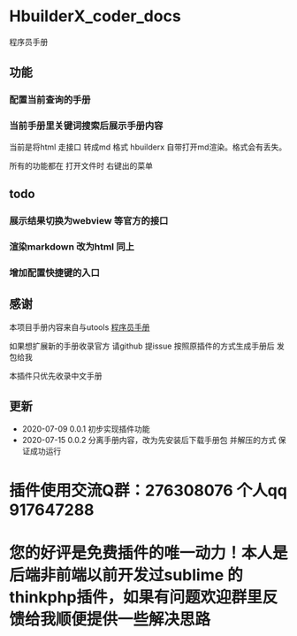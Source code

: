 # HbuilderX_coder_docs

程序员手册

## 功能

### 配置当前查询的手册

### 当前手册里关键词搜索后展示手册内容
当前是将html 走接口 转成md 格式 hbuilderx 自带打开md渲染。格式会有丢失。
 
 所有的功能都在 打开文件时 右键出的菜单
 
## todo
 ### 展示结果切换为webview 等官方的接口
 ### 渲染markdown 改为html 同上
 ### 增加配置快捷键的入口

## 感谢
本项目手册内容来自与utools [程序员手册](https://yuanliao.info/d/356)

如果想扩展新的手册收录官方 请github 提issue 按照原插件的方式生成手册后 发包给我

本插件只优先收录中文手册

## 更新
* 2020-07-09 0.0.1 初步实现插件功能
* 2020-07-15 0.0.2 分离手册内容，改为先安装后下载手册包 并解压的方式 保证成功运行


# 插件使用交流Q群：276308076 个人qq 917647288 

# 您的好评是免费插件的唯一动力！本人是后端非前端以前开发过sublime 的 thinkphp插件，如果有问题欢迎群里反馈给我顺便提供一些解决思路
